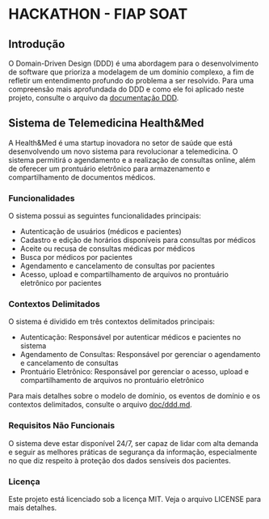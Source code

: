 # HACKATHON - FIAP SOAT 

## Introdução

O Domain-Driven Design (DDD) é uma abordagem para o desenvolvimento de software que prioriza a modelagem de um domínio complexo, a fim de refletir um entendimento profundo do problema a ser resolvido. Para uma compreensão mais aprofundada do DDD e como ele foi aplicado neste projeto, consulte o arquivo da [documentação DDD](doc/ddd.md).

## Sistema de Telemedicina Health&Med

A Health&Med é uma startup inovadora no setor de saúde que está desenvolvendo um novo sistema para revolucionar a telemedicina. O sistema permitirá o agendamento e a realização de consultas online, além de oferecer um prontuário eletrônico para armazenamento e compartilhamento de documentos médicos.

### Funcionalidades

O sistema possui as seguintes funcionalidades principais:

- Autenticação de usuários (médicos e pacientes)
- Cadastro e edição de horários disponíveis para consultas por médicos
- Aceite ou recusa de consultas médicas por médicos
- Busca por médicos por pacientes
- Agendamento e cancelamento de consultas por pacientes
- Acesso, upload e compartilhamento de arquivos no prontuário eletrônico por pacientes

### Contextos Delimitados

O sistema é dividido em três contextos delimitados principais:

- Autenticação: Responsável por autenticar médicos e pacientes no sistema
- Agendamento de Consultas: Responsável por gerenciar o agendamento e cancelamento de consultas
- Prontuário Eletrônico: Responsável por gerenciar o acesso, upload e compartilhamento de arquivos no prontuário eletrônico

Para mais detalhes sobre o modelo de domínio, os eventos de domínio e os contextos delimitados, consulte o arquivo [doc/ddd.md](doc/ddd.md).

### Requisitos Não Funcionais

O sistema deve estar disponível 24/7, ser capaz de lidar com alta demanda e seguir as melhores práticas de segurança da informação, especialmente no que diz respeito à proteção dos dados sensíveis dos pacientes.

### Licença

Este projeto está licenciado sob a licença MIT. Veja o arquivo LICENSE para mais detalhes.